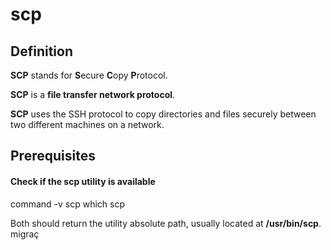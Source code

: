# scp

## Definition
**SCP** stands for **S**ecure **C**opy **P**rotocol.

**SCP** is a **file transfer network protocol**.

**SCP** uses the SSH protocol to copy directories and files securely between two different machines on a network.

## Prerequisites

#### Check if the scp utility is available

<tabs>
    <tab title="Using command">
        <code-block lang="bash">command -v scp</code-block>
    </tab>
    <tab title="Using which">
        <code-block lang="bash">which scp</code-block>
    </tab>
</tabs>

Both should return the utility absolute path, usually located at **/usr/bin/scp**.
migraç